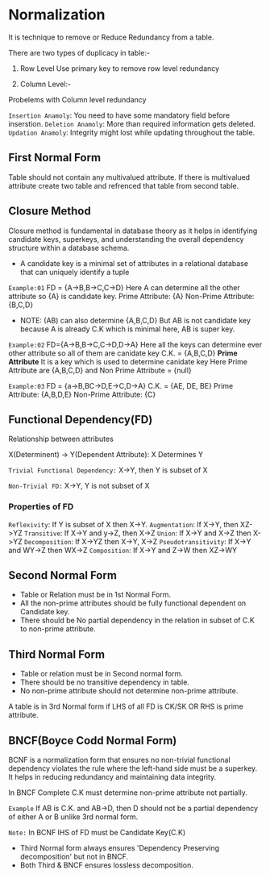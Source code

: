 # Normalization

It is technique to remove or Reduce Redundancy from a table.

There are two types of duplicacy in table:-

1. Row Level
   Use primary key to remove row level redundancy

2. Column Level:-

Probelems with Column level redundancy

`Insertion Anamoly`: You need to have some mandatory field before inserstion.
`Deletion Anamoly`: More than required information gets deleted.
`Updation Anamoly`: Integrity might lost while updating throughout the table.

## First Normal Form

Table should not contain any multivalued attribute.
If there is multivalued attribute create two table and refrenced that table from second table.

## Closure Method

Closure method is fundamental in database theory as it helps in identifying candidate keys, superkeys, and understanding the overall dependency structure within a database schema.

- A candidate key is a minimal set of attributes in a relational database that can uniquely identify a tuple

`Example:01`
FD = {A->B,B->C,C->D}
Here A can determine all the other attribute so {A} is candidate key.
Prime Attribute: {A}
Non-Prime Attribute: {B,C,D}

- NOTE: (AB) can also determine {A,B,C,D} But AB is not candidate key because A is already C.K which is minimal here, AB is super key.

`Example:02`
FD={A->B,B->C,C->D,D->A}
Here all the keys can determine ever other attribute so all of them are canidate key
C.K. = {A,B,C,D}
**Prime Attribute** It is a key which is used to determine canidate key
Here Prime Attribute are {A,B,C,D}
and Non Prime Attribute = {null}

`Example:03`
FD = {a->B,BC->D,E->C,D->A}
C.K. = {AE, DE, BE}
Prime Attribute: {A,B,D,E}
Non-Prime Attribute: {C}

## Functional Dependency(FD)

Relationship between attributes

X(Determinent) -> Y(Dependent Attribute): X Determines Y

`Trivial Functional Dependency:`
X->Y, then Y is subset of X

`Non-Trivial FD:`
X->Y, Y is not subset of X

### Properties of FD

`Reflexivity`: If Y is subset of X then X->Y.
`Augmentation`: If X->Y, then XZ->YZ
`Transitive`: If X->Y and y->Z, then X->Z
`Union`: If X->Y and X->Z then X->YZ
`Decomposition`: If X->YZ then X->Y, X->Z
`Pseudotransitivity`: If X->Y and WY->Z then WX->Z
`Composition`: If X->Y and Z->W then XZ->WY

## Second Normal Form

- Table or Relation must be in 1st Normal Form.
- All the non-prime attributes should be fully functional dependent on Candidate key.
- There should be No partial dependency in the relation in subset of C.K to non-prime attribute.

## Third Normal Form

- Table or relation must be in Second normal form.
- There should be no transitive dependency in table.
- No non-prime attribute should not determine non-prime attribute.

A table is in 3rd Normal form if LHS of all FD is CK/SK OR RHS is prime attribute.

## BNCF(Boyce Codd Normal Form)

BCNF is a normalization form that ensures no non-trivial functional dependency violates the rule where the left-hand side must be a superkey. It helps in reducing redundancy and maintaining data integrity.

In BNCF Complete C.K must determine non-prime attribute not partially.

`Example`
If AB is C.K. and AB->D, then D should not be a partial dependency of either A or B unlike 3rd normal form.

`Note:` In BCNF lHS of FD must be Candidate Key(C.K)

- Third Normal form always ensures 'Dependency Preserving decomposition' but not in BNCF.
- Both Third & BNCF ensures lossless decomposition.
